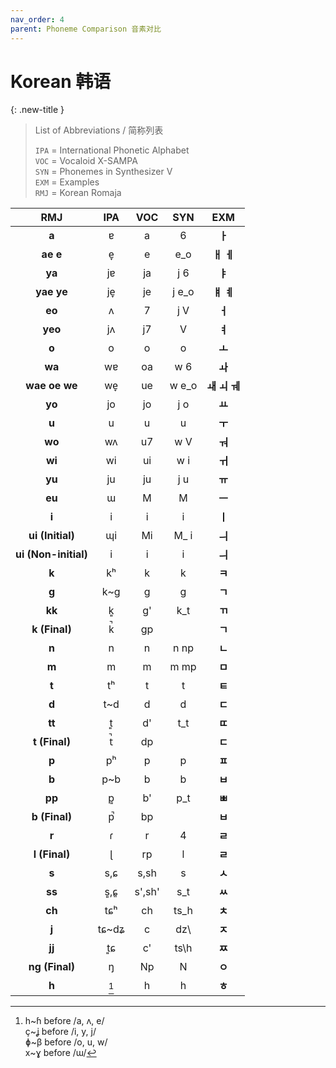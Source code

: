 ```yaml
---
nav_order: 4
parent: Phoneme Comparison 音素对比
---
```

# Korean 韩语

{: .new-title }
> List of Abbreviations / 简称列表
>
> `IPA` = International Phonetic Alphabet  
> `VOC` = Vocaloid X-SAMPA  
> `SYN` = Phonemes in Synthesizer V  
> `EXM` = Examples  
> `RMJ` = Korean Romaja

| RMJ | IPA | VOC | SYN | EXM |
|:---:|:---:|:---:|:---:|:---:|
| **a** | ɐ | a | 6 | **ㅏ** |
| **ae e** | e̞ | e | e_o | **ㅐ ㅔ** |
| **ya** | jɐ | ja | j 6 | **ㅑ** |
| **yae ye** | je̞ | je | j e_o | **ㅒ ㅖ** |
| **eo** | ʌ | 7 | j V | **ㅓ** |
| **yeo** | jʌ | j7 | V | **ㅕ** |
| **o** | o | o | o | **ㅗ** |
| **wa** | wɐ | oa | w 6 | **ㅘ** |
| **wae oe we** | we̞ | ue | w e_o | **ㅙ ㅚ ㅞ** |
| **yo** | jo | jo | j o | **ㅛ** |
| **u** | u | u | u | **ㅜ** |
| **wo** | wʌ | u7 | w V | **ㅝ** |
| **wi** | wi | ui | w i | **ㅟ** |
| **yu** | ju | ju | j u | **ㅠ** |
| **eu** | ɯ | M | M | **ㅡ** |
| **i** | i | i | i | **ㅣ** |
| **ui (Initial)** | ɰi| Mi | M_ i | **ㅢ** |
| **ui (Non-initial)** | i | i | i | **ㅢ** |
| **k** | kʰ | k | k | **ㅋ** |
| **g** | k~g | g | g | **ㄱ** |
| **kk** | k͈ | g' | k_t | **ㄲ** |
| **k (Final)** | k̚ | gp |  | **ㄱ** |
| **n** | n | n | n np | **ㄴ** |
| **m** | m | m | m mp | **ㅁ** |
| **t** | tʰ | t | t | **ㅌ** |
| **d** | t~d | d | d | **ㄷ** |
| **tt** | t͈ | d' | t_t | **ㄸ** |
| **t (Final)** | t̚ | dp |  | **ㄷ** |
| **p** | pʰ | p | p | **ㅍ** |
| **b** | p~b | b | b | **ㅂ** |
| **pp** | p͈ | b' | p_t | **ㅃ** |
| **b (Final)** | p̚ | bp |  | **ㅂ** |
| **r** | ɾ | r | 4 | **ㄹ** |
| **l (Final)** | ɭ | rp | l | **ㄹ** |
| **s** | s,ɕ | s,sh | s | **ㅅ** |
| **ss** | s͈,ɕ͈ | s',sh' | s_t | **ㅆ** |
| **ch** | tɕʰ | ch | ts\_h | **ㅊ** |
| **j** | tɕ~dʑ | c | dz\ | **ㅈ** |
| **jj** | t͈ɕ | c' | ts\h | **ㅉ** |
| **ng (Final)** | ŋ | Np | N | **ㅇ** |
| **h** | [^1] | h | h | **ㅎ** |

[^1]: h~ɦ before /a, ʌ, e/  
      ç~ʝ before /i, y, j/  
      ɸ~β before /o, u, w/  
      x~ɣ before /ɯ/  
